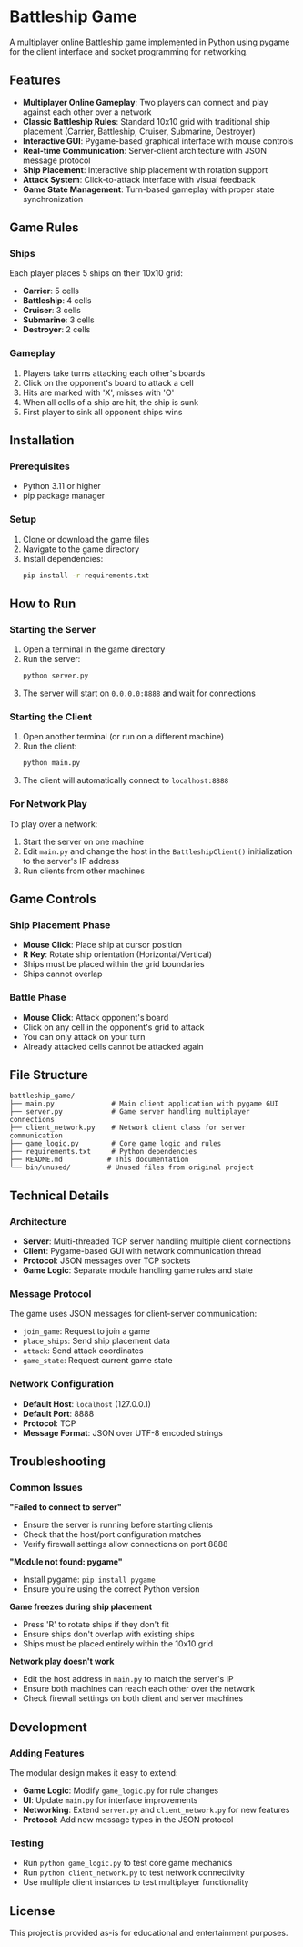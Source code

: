 # Battleship Game

A multiplayer online Battleship game implemented in Python using pygame for the client interface and socket programming for networking.

## Features

- **Multiplayer Online Gameplay**: Two players can connect and play against each other over a network
- **Classic Battleship Rules**: Standard 10x10 grid with traditional ship placement (Carrier, Battleship, Cruiser, Submarine, Destroyer)
- **Interactive GUI**: Pygame-based graphical interface with mouse controls
- **Real-time Communication**: Server-client architecture with JSON message protocol
- **Ship Placement**: Interactive ship placement with rotation support
- **Attack System**: Click-to-attack interface with visual feedback
- **Game State Management**: Turn-based gameplay with proper state synchronization

## Game Rules

### Ships
Each player places 5 ships on their 10x10 grid:
- **Carrier**: 5 cells
- **Battleship**: 4 cells  
- **Cruiser**: 3 cells
- **Submarine**: 3 cells
- **Destroyer**: 2 cells

### Gameplay
1. Players take turns attacking each other's boards
2. Click on the opponent's board to attack a cell
3. Hits are marked with 'X', misses with 'O'
4. When all cells of a ship are hit, the ship is sunk
5. First player to sink all opponent ships wins

## Installation

### Prerequisites
- Python 3.11 or higher
- pip package manager

### Setup
1. Clone or download the game files
2. Navigate to the game directory
3. Install dependencies:
   ```bash
   pip install -r requirements.txt
   ```

## How to Run

### Starting the Server
1. Open a terminal in the game directory
2. Run the server:
   ```bash
   python server.py
   ```
3. The server will start on `0.0.0.0:8888` and wait for connections

### Starting the Client
1. Open another terminal (or run on a different machine)
2. Run the client:
   ```bash
   python main.py
   ```
3. The client will automatically connect to `localhost:8888`

### For Network Play
To play over a network:
1. Start the server on one machine
2. Edit `main.py` and change the host in the `BattleshipClient()` initialization to the server's IP address
3. Run clients from other machines

## Game Controls

### Ship Placement Phase
- **Mouse Click**: Place ship at cursor position
- **R Key**: Rotate ship orientation (Horizontal/Vertical)
- Ships must be placed within the grid boundaries
- Ships cannot overlap

### Battle Phase  
- **Mouse Click**: Attack opponent's board
- Click on any cell in the opponent's grid to attack
- You can only attack on your turn
- Already attacked cells cannot be attacked again

## File Structure

```
battleship_game/
├── main.py              # Main client application with pygame GUI
├── server.py            # Game server handling multiplayer connections
├── client_network.py    # Network client class for server communication
├── game_logic.py        # Core game logic and rules
├── requirements.txt     # Python dependencies
├── README.md           # This documentation
└── bin/unused/         # Unused files from original project
```

## Technical Details

### Architecture
- **Server**: Multi-threaded TCP server handling multiple client connections
- **Client**: Pygame-based GUI with network communication thread
- **Protocol**: JSON messages over TCP sockets
- **Game Logic**: Separate module handling game rules and state

### Message Protocol
The game uses JSON messages for client-server communication:
- `join_game`: Request to join a game
- `place_ships`: Send ship placement data
- `attack`: Send attack coordinates
- `game_state`: Request current game state

### Network Configuration
- **Default Host**: `localhost` (127.0.0.1)
- **Default Port**: 8888
- **Protocol**: TCP
- **Message Format**: JSON over UTF-8 encoded strings

## Troubleshooting

### Common Issues

**"Failed to connect to server"**
- Ensure the server is running before starting clients
- Check that the host/port configuration matches
- Verify firewall settings allow connections on port 8888

**"Module not found: pygame"**
- Install pygame: `pip install pygame`
- Ensure you're using the correct Python version

**Game freezes during ship placement**
- Press 'R' to rotate ships if they don't fit
- Ensure ships don't overlap with existing ships
- Ships must be placed entirely within the 10x10 grid

**Network play doesn't work**
- Edit the host address in `main.py` to match the server's IP
- Ensure both machines can reach each other over the network
- Check firewall settings on both client and server machines

## Development

### Adding Features
The modular design makes it easy to extend:
- **Game Logic**: Modify `game_logic.py` for rule changes
- **UI**: Update `main.py` for interface improvements  
- **Networking**: Extend `server.py` and `client_network.py` for new features
- **Protocol**: Add new message types in the JSON protocol

### Testing
- Run `python game_logic.py` to test core game mechanics
- Run `python client_network.py` to test network connectivity
- Use multiple client instances to test multiplayer functionality

## License

This project is provided as-is for educational and entertainment purposes.

